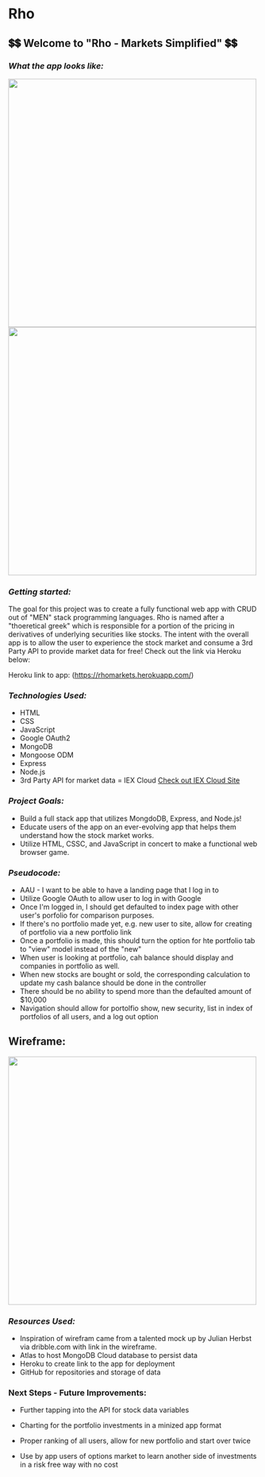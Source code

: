 
# Rho



##  💲💲  Welcome to "Rho - Markets Simplified"  💲💲


### _What the app looks like:_

<img src="https://i.imgur.com/v9DaIJU.png" width="500">

<img src="https://i.imgur.com/ZTpbYcQ.png" width="500">

### _Getting started:_

The goal for this project was to create a fully functional web app with CRUD out of "MEN" stack programming languages.  Rho is named after a "thoeretical greek" which is responsible for a portion of the pricing in derivatives of underlying securities like stocks.  The intent with the overall app is to allow the user to experience the stock market and consume a 3rd Party API to provide market data for free! Check out the link via Heroku below:

Heroku link to app: (https://rhomarkets.herokuapp.com/)


### _Technologies Used:_ 

* HTML
* CSS
* JavaScript
* Google OAuth2
* MongoDB
* Mongoose ODM
* Express
* Node.js
* 3rd Party API for market data = IEX Cloud [Check out IEX Cloud Site](https://iexcloud.io/docs/api/#stock-prices)


### _Project Goals:_ 

* Build a full stack app that utilizes MongdoDB, Express, and Node.js! 
* Educate users of the app on an ever-evolving app that helps them understand how the stock market works.
* Utilize HTML, CSSC, and JavaScript in concert to make a functional web browser game. 


### _Pseudocode:_

* AAU - I want to be able to have a landing page that I log in to
* Utilize Google OAuth to allow user to log in with Google 
* Once I'm logged in, I should get defaulted to index page with other user's porfolio for comparison purposes. 
* If there's no portfolio made yet, e.g. new user to site, allow for creating of portfolio via a new portfolio link
* Once a portfolio is made, this should turn the option for hte portfolio tab to "view" model instead of the "new"
* When user is looking at portfolio, cah balance should display and companies in portfolio as well. 
* When new stocks are bought or sold, the corresponding calculation to update my cash balance should be done in the controller
* There should be no ability to spend more than the defaulted amount of $10,000 
* Navigation should allow for portolfio show, new security, list in index of portfolios of all users, and a log out option


## Wireframe:

<img src="https://i.imgur.com/eTTsyUB.png" width="500">


### _Resources Used:_

* Inspiration of wirefram came from a talented mock up by Julian Herbst via dribble.com with link in the wireframe. 
* Atlas to host MongoDB Cloud database to persist data
* Heroku to create link to the app for deployment
* GitHub for repositories and storage of data  



### Next Steps - Future Improvements: 

* Further tapping into the API for stock data variables

* Charting for the portfolio investments in a minized app format

* Proper ranking of all users, allow for new portfolio and start over twice

* Use by app users of options market to learn another side of investments in a risk free way with no cost

